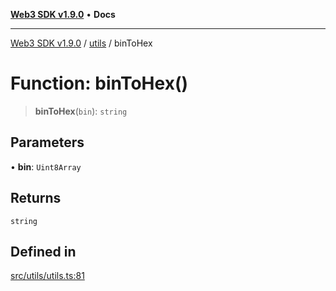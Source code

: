 [**Web3 SDK v1.9.0**](../../../README.md) • **Docs**

***

[Web3 SDK v1.9.0](../../../globals.md) / [utils](../README.md) / binToHex

# Function: binToHex()

> **binToHex**(`bin`): `string`

## Parameters

• **bin**: `Uint8Array`

## Returns

`string`

## Defined in

[src/utils/utils.ts:81](https://github.com/Mystic-Nayy/alephium-web3/blob/c1afd789a197ce5fe21f08c2965942090157c33d/packages/web3/src/utils/utils.ts#L81)
